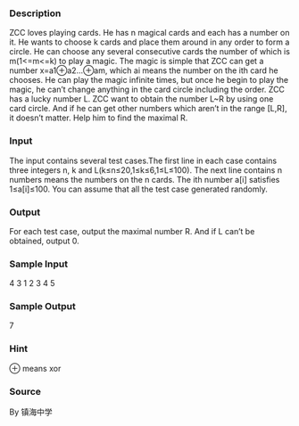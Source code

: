 
### Description
ZCC loves playing cards. He has n magical cards and each has a number on it. He wants to choose k cards and place them around in any order to form a circle. He can choose any several consecutive cards the number of which is m(1<=m<=k) to play a magic. The magic is simple that ZCC can get a number x=a1⊕a2...⊕am, which ai means the number on the ith card he chooses. He can play the magic infinite times, but once he begin to play the magic, he can’t change anything in the card circle including the order.
ZCC has a lucky number L. ZCC want to obtain the number L~R by using one card circle. And if he can get other numbers which aren’t in the range [L,R], it doesn’t matter. Help him to find the maximal R.

### Input
The input contains several test cases.The first line in each case contains three integers n, k and L(k≤n≤20,1≤k≤6,1≤L≤100). The next line contains n numbers means the numbers on the n cards. The ith number a[i] satisfies 1≤a[i]≤100.
You can assume that all the test case generated randomly.

### Output
For each test case, output the maximal number R. And if L can’t be obtained, output 0.

### Sample Input
4 3 1
2 3 4 5
### Sample Output
7
### Hint
⊕ means xor 


### Source
By 镇海中学